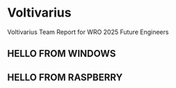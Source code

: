 # Voltivarius
Voltivarius Team Report for WRO 2025 Future Engineers

## HELLO FROM WINDOWS
## HELLO FROM RASPBERRY
